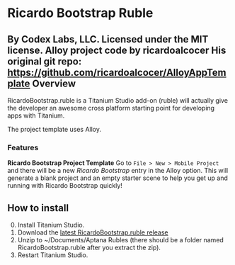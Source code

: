 Ricardo Bootstrap Ruble
====
By Codex Labs, LLC. Licensed under the MIT license.
Alloy project code by ricardoalcocer
His original git repo: https://github.com/ricardoalcocer/AlloyAppTemplate
Overview
----
RicardoBootstrap.ruble is a Titanium Studio add-on (ruble) will actually give the developer an awesome cross platform starting point for developing apps with Titanium.

The project template uses Alloy.


### Features

**Ricardo Bootstrap Project Template** Go to `File > New > Mobile Project` and there will be a new *Ricardo Bootstrap* entry in the Alloy option. This will generate a blank project and an empty starter scene to help you get up and running with Ricardo Bootstrap quickly!



How to install
----

0. Install Titanium Studio.
1. Download the [latest RicardoBootstrap.ruble release](https://github.com/CodexLabs/RicardoBootstrap.ruble/releases/)
2. Unzip to ~/Documents/Aptana Rubles (there should be a folder named RicardoBootstrap.ruble after you extract the zip).
3. Restart Titanium Studio.

